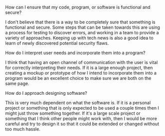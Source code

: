 How can I ensure that my code, program, or software is functional and secure?

I don't believe that there is a way  to be completely sure that something is functional and secure. Some steps that can be taken towards this are using a process for testing to discover errors, and working in a team to provide a variety of approaches. Keeping up with tech news is also a good idea to learn of newly discovered potential security flaws.

How do I interpret user needs and incorporate them into a program?

I think that having an open channel of communication with the user is vital for correctly interpreting their needs. If it is a large enough project, then creating a mockup or prototype of how I intend to incorporate them into a program would be an excellent choice to make sure we are both on the same page.

How do I approach designing software?

This is very much dependent on what the software is. If it is a personal project or something that is only expected to be used a couple times then I might just throw something together. If it's a large scale project or something that I think other people might work with, then I would be more careful and try to design it so that it could be extended or changed without too much hassle.
